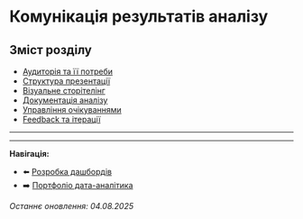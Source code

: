 # Комунікація результатів аналізу

## Зміст розділу

-   [Аудиторія та її потреби](#аудиторія-та-її-потреби)
-   [Структура презентації](#структура-презентації)
-   [Візуальне сторітелінг](#візуальне-сторітелінг)
-   [Документація аналізу](#документація-аналізу)
-   [Управління очікуваннями](#управління-очікуваннями)
-   [Feedback та ітерації](#feedback-та-ітерації)

---

<!-- TODO: Soft skills для аналітиків -->
<!-- Presentation techniques -->
<!-- Executive summaries -->
<!-- Technical documentation -->

---

**Навігація:**

-   ⬅️ [Розробка дашбордів](./39_розробка_дашбордів.md)
-   ➡️ [Портфоліо дата-аналітика](./41_портфоліо.md)

_Останнє оновлення: 04.08.2025_
